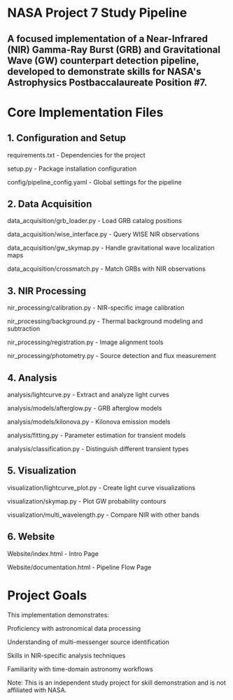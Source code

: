 # NASA Project 7 Study Pipeline
## A focused implementation of a Near-Infrared (NIR) Gamma-Ray Burst (GRB) and Gravitational Wave (GW) counterpart detection pipeline, developed to demonstrate skills for NASA's Astrophysics Postbaccalaureate Position #7.

# Core Implementation Files
## 1. Configuration and Setup
requirements.txt - Dependencies for the project

setup.py - Package installation configuration

config/pipeline_config.yaml - Global settings for the pipeline

## 2. Data Acquisition
data_acquisition/grb_loader.py - Load GRB catalog positions

data_acquisition/wise_interface.py - Query WISE NIR observations

data_acquisition/gw_skymap.py - Handle gravitational wave localization maps

data_acquisition/crossmatch.py - Match GRBs with NIR observations

## 3. NIR Processing
nir_processing/calibration.py - NIR-specific image calibration

nir_processing/background.py - Thermal background modeling and subtraction

nir_processing/registration.py - Image alignment tools

nir_processing/photometry.py - Source detection and flux measurement

## 4. Analysis
analysis/lightcurve.py - Extract and analyze light curves

analysis/models/afterglow.py - GRB afterglow models

analysis/models/kilonova.py - Kilonova emission models

analysis/fitting.py - Parameter estimation for transient models

analysis/classification.py - Distinguish different transient types

## 5. Visualization
visualization/lightcurve_plot.py - Create light curve visualizations

visualization/skymap.py - Plot GW probability contours

visualization/multi_wavelength.py - Compare NIR with other bands

## 6. Website
Website/index.html - Intro Page

Website/documentation.html - Pipeline Flow Page

# Project Goals
This implementation demonstrates:

Proficiency with astronomical data processing

Understanding of multi-messenger source identification

Skills in NIR-specific analysis techniques

Familiarity with time-domain astronomy workflows

Note: This is an independent study project for skill demonstration and is not affiliated with NASA.
